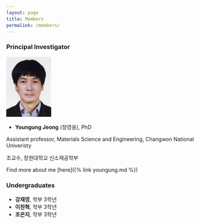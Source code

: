 ```yaml
---
layout: page
title: Members
permalink: /members/
---
```


### Principal Investigator

<img src="/images/yj_profile.jpg" width="120">

- **Youngung Jeong** (정영웅), PhD

Assistant professor, Materials Science and Engineering, Changwon National Univeristy

조교수, 창원대학교 신소재공학부

Find more about me [here]({% link youngung.md %})

### Undergraduates

- **강재영**, 학부 3학년
- **이찬혁**, 학부 3학년
- **조은지**, 학부 3학년
